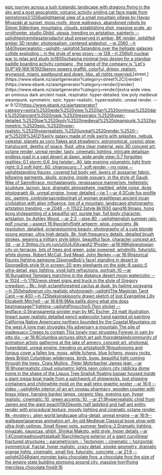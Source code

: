 [epic journey across a lush Icelandic landscape with dragons flying in the sky and a post apocalyptic volcanic activity ](https://www.ebank.nz/aiartgenerator?category=epic%2520journey%2520across%2520a%2520lush%2520Icelandic%2520landscape%2520with%2520dragons%2520flying%2520in%2520the%2520sky%2520and%2520a%2520post%2520apocalyptic%2520volcanic%2520activity%2520)[smiling cat face made from gemstones](https://www.ebank.nz/aiartgenerator?category=smiling%2520cat%2520face%2520made%2520from%2520gemstones)[3:1](https://www.ebank.nz/aiartgenerator?category=3%3A1)[256](https://www.ebank.nz/aiartgenerator?category=256)[uplight](https://www.ebank.nz/aiartgenerator?category=uplight)[aerial view of a small mountain village by Hayao Miyazaki at sunset, moss roofs, stone walkways, abandoned robots by Simon Stålenhag, mountains, clouds, establishing shot, massive scale, an ornithopter, studio Ghibli, utopia, trending on artstation, painterly --uplight](https://www.ebank.nz/aiartgenerator?category=aerial%2520view%2520of%2520a%2520small%2520mountain%2520village%2520by%2520Hayao%2520Miyazaki%2520at%2520sunset%2C%2520moss%2520roofs%2C%2520stone%2520walkways%2C%2520abandoned%2520robots%2520by%2520Simon%2520St%C3%A5lenhag%2C%2520mountains%2C%2520clouds%2C%2520establishing%2520shot%2C%2520massive%2520scale%2C%2520an%2520ornithopter%2C%2520studio%2520Ghibli%2C%2520utopia%2C%2520trending%2520on%2520artstation%2C%2520painterly%2520--uplight)[extremities](https://www.ebank.nz/aiartgenerator?category=extremities)[pterodactyl skull preserved in amber, 8K render, solidifed amber 3D render, photorealism, centered wideshot, --w 2560 --h 1440](https://www.ebank.nz/aiartgenerator?category=pterodactyl%2520skull%2520preserved%2520in%2520amber%2C%25208K%2520render%2C%2520solidifed%2520amber%25203D%2520render%2C%2520photorealism%2C%2520centered%2520wideshot%2C%2520--w%25202560%2520--h%25201440)[hyperrealistic](https://www.ebank.nz/aiartgenerator?category=hyperrealistic)[--uplight](https://www.ebank.nz/aiartgenerator?category=--uplight)[--uplight](https://www.ebank.nz/aiartgenerator?category=--uplight)[4:5](https://www.ebank.nz/aiartgenerator?category=4%3A5)[standing over the hellgate galaxies collide exploding :: in the style of ergo proxy --w 128 --h 256](https://www.ebank.nz/aiartgenerator?category=standing%2520over%2520the%2520hellgate%2520galaxies%2520collide%2520exploding%2520%3A%3A%2520in%2520the%2520style%2520of%2520ergo%2520proxy%2520--w%2520128%2520--h%2520256)[lofi nuclear war to relax and study to](https://www.ebank.nz/aiartgenerator?category=lofi%2520nuclear%2520war%2520to%2520relax%2520and%2520study%2520to)[1800s](https://www.ebank.nz/aiartgenerator?category=1800s)[chasm](https://www.ebank.nz/aiartgenerator?category=chasm)[a minimal logo design for a standup paddle boarding activity company , the name of the company is "Let's SUP"](https://www.ebank.nz/aiartgenerator?category=a%2520minimal%2520logo%2520design%2520for%2520a%2520standup%2520paddle%2520boarding%2520activity%2520company%2520%2C%2520the%2520name%2520of%2520the%2520company%2520is%2520%22Let%27s%2520SUP%22)[4](https://www.ebank.nz/aiartgenerator?category=4)[9:16](https://www.ebank.nz/aiartgenerator?category=9%3A16)[9:16](https://www.ebank.nz/aiartgenerator?category=9%3A16)[](https://www.ebank.nz/aiartgenerator?category=)[1920](https://www.ebank.nz/aiartgenerator?category=1920)[kenny powers graffiti. colorful, drippy, realism. wynwood, miami. eastbound and down. hbo. all rights reserved.](https://www.ebank.nz/aiartgenerator?category=kenny%2520powers%2520graffiti.%2520colorful%2C%2520drippy%2C%2520realism.%2520wynwood%2C%2520miami.%2520eastbound%2520and%2520down.%2520hbo.%2520all%2520rights%2520reserved.)[street,](https://www.ebank.nz/aiartgenerator?category=street%2C)[render](https://www.ebank.nz/aiartgenerator?category=render)[render](https://www.ebank.nz/aiartgenerator?category=render)[extra wide view. an ominous dark ancient mask. respirator. hyper-detailed. low poly medieval steampunk. symmetric. epic. hyper-realistic. hyperrealistic. unreal render. --ar 9:12](https://www.ebank.nz/aiartgenerator?category=extra%2520wide%2520view.%2520an%2520ominous%2520dark%2520ancient%2520mask.%2520respirator.%2520hyper-detailed.%2520low%2520poly%2520medieval%2520steampunk.%2520symmetric.%2520epic.%2520hyper-realistic.%2520hyperrealistic.%2520unreal%2520render.%2520--ar%25209%3A12)[Swirly galaxy made of milk swirls with splashes, nebula, celestial, planets as corn flakes and strawberry, astronomical, cosmic glow, translucent, depths of space, fluid, ultra clear material, epic,3D concept art, octane render, unreal render, tasty, cinematic lighting, intricate details](https://www.ebank.nz/aiartgenerator?category=Swirly%2520galaxy%2520made%2520of%2520milk%2520swirls%2520with%2520splashes%2C%2520nebula%2C%2520celestial%2C%2520planets%2520as%2520corn%2520flakes%2520and%2520strawberry%2C%2520astronomical%2C%2520cosmic%2520glow%2C%2520translucent%2C%2520depths%2520of%2520space%2C%2520fluid%2C%2520ultra%2520clear%2520material%2C%2520epic%2C3D%2520concept%2520art%2C%2520octane%2520render%2C%2520unreal%2520render%2C%2520tasty%2C%2520cinematic%2520lighting%2C%2520intricate%2520details)[an endless road in a vast desert at dawn, wide angle view::0.7 forgotten realities::0.1 storm::0.6, big twister::.40, late evening volumetric light from right::0.3 soft light::.60, chiaroscuro::.7, soft render --no noise  --uplight](https://www.ebank.nz/aiartgenerator?category=an%2520endless%2520road%2520in%2520a%2520vast%2520desert%2520at%2520dawn%2C%2520wide%2520angle%2520view%3A%3A0.7%2520forgotten%2520realities%3A%3A0.1%2520storm%3A%3A0.6%2C%2520big%2520twister%3A%3A.40%2C%2520late%2520evening%2520volumetric%2520light%2520from%2520right%3A%3A0.3%2520soft%2520light%3A%3A.60%2C%2520chiaroscuro%3A%3A.7%2C%2520soft%2520render%2520--no%2520noise%2520%2520--uplight)[standing figures, covered full body veil, layers of gossamer fabric, billowing garments, skulls, praying, inside ossuary, in the style of Gaudi, Nike of Samothrace, michaelangelo, renaissance mannerism, hellenistic sculpture, lacoon, lace, dramatic atmosphere, marbled, white noise, dogs photograph 4k, unreal engine, hyper detailed —iw 1 —ar 4:3](https://www.ebank.nz/aiartgenerator?category=standing%2520figures%2C%2520covered%2520full%2520body%2520veil%2C%2520layers%2520of%2520gossamer%2520fabric%2C%2520billowing%2520garments%2C%2520skulls%2C%2520praying%2C%2520inside%2520ossuary%2C%2520in%2520the%2520style%2520of%2520Gaudi%2C%2520Nike%2520of%2520Samothrace%2C%2520michaelangelo%2C%2520renaissance%2520mannerism%2C%2520hellenistic%2520sculpture%2C%2520lacoon%2C%2520lace%2C%2520dramatic%2520atmosphere%2C%2520marbled%2C%2520white%2520noise%2C%2520dogs%2520photograph%25204k%2C%2520unreal%2520engine%2C%2520hyper%2520detailed%2520%E2%80%94iw%25201%2520%E2%80%94ar%25204%3A3)[Cute fox profile pic, gaming, controler](https://www.ebank.nz/aiartgenerator?category=Cute%2520fox%2520profile%2520pic%2C%2520gaming%2C%2520controler)[sacred](https://www.ebank.nz/aiartgenerator?category=sacred)[portrait of woman graphlex](https://www.ebank.nz/aiartgenerator?category=portrait%2520of%2520woman%2520graphlex)[an ancient incan civilization with alien influence, top of a mountain, landscape photography, artstation trending  --w 2048 --h 1152](https://www.ebank.nz/aiartgenerator?category=an%2520ancient%2520incan%2520civilization%2520with%2520alien%2520influence%2C%2520top%2520of%2520a%2520mountain%2C%2520landscape%2520photography%2C%2520artstation%2520trending%2520%2520--w%25202048%2520--h%25201152)[2:3](https://www.ebank.nz/aiartgenerator?category=2%3A3)[style,8k](https://www.ebank.nz/aiartgenerator?category=style%2C8k)[1930 gang](https://www.ebank.nz/aiartgenerator?category=1930%2520gang)[16:9](https://www.ebank.nz/aiartgenerator?category=16%3A9)[maps,  hong kong,](https://www.ebank.nz/aiartgenerator?category=maps%2C%2520%2520hong%2520kong%2C)[style](https://www.ebank.nz/aiartgenerator?category=style)[painting of a beautiful girl, purple hair, full body character, artstation, by Ashley Wood. --ar 2:3 --stop 80 --uplight](https://www.ebank.nz/aiartgenerator?category=painting%2520of%2520a%2520beautiful%2520girl%2C%2520purple%2520hair%2C%2520full%2520body%2520character%2C%2520artstation%2C%2520by%2520Ashley%2520Wood.%2520--ar%25202%3A3%2520--stop%252080%2520--uplight)[english summer rain, golf course --aspect 16:9](https://www.ebank.nz/aiartgenerator?category=english%2520summer%2520rain%2C%2520golf%2520course%2520--aspect%252016%3A9)[society](https://www.ebank.nz/aiartgenerator?category=society)[flight artgerm, wlop, cgsociety, 8k resolution, detailed, octane](https://www.ebank.nz/aiartgenerator?category=flight%2520artgerm%2C%2520wlop%2C%2520cgsociety%2C%25208k%2520resolution%2C%2520detailed%2C%2520octane)[stunning beauty, photography of a cute blonde young woman, ultra high details, 8k, high frequency details, detailed brush strokes, wearing a military style bikini, beautiful face, character concept art, 3d, --ar 2:3](https://www.ebank.nz/aiartgenerator?category=stunning%2520beauty%2C%2520photography%2520of%2520a%2520cute%2520blonde%2520young%2520woman%2C%2520ultra%2520high%2520details%2C%25208k%2C%2520high%2520frequency%2520details%2C%2520detailed%2520brush%2520strokes%2C%2520wearing%2520a%2520military%2520style%2520bikini%2C%2520beautiful%2520face%2C%2520character%2520concept%2520art%2C%25203d%2C%2520--ar%25202%3A3)[<https://s.mj.run/uGU4JGkvapA>](https://www.ebank.nz/aiartgenerator?category=%3Chttps%3A//s.mj.run/uGU4JGkvapA%3E)[2:1](https://www.ebank.nz/aiartgenerator?category=2%3A1)[Poster--ar16:9](https://www.ebank.nz/aiartgenerator?category=Poster--ar16%3A9)[8K](https://www.ebank.nz/aiartgenerator?category=8K)[glow](https://www.ebank.nz/aiartgenerator?category=glow)[utopian city on terraces, lots of trees and green, solar powered, windmills, futuristic, white domes, Robert McCall, Syd Mead, John Berkey —ar 16:9](https://www.ebank.nz/aiartgenerator?category=utopian%2520city%2520on%2520terraces%2C%2520lots%2520of%2520trees%2520and%2520green%2C%2520solar%2520powered%2C%2520windmills%2C%2520futuristic%2C%2520white%2520domes%2C%2520Robert%2520McCall%2C%2520Syd%2520Mead%2C%2520John%2520Berkey%2520%E2%80%94ar%252016%3A9)[historical figures fighting game](https://www.ebank.nz/aiartgenerator?category=historical%2520figures%2520fighting%2520game)[one [SpongeBob's face] standing in desert in SpongeBob style fit in screen::20 grey elephants on the side::8 oasis::5 ultra-detail, epic lighting, vivid light refractions, portrait::10 —ar 16:9](https://www.ebank.nz/aiartgenerator?category=one%2520%5BSpongeBob%27s%2520face%5D%2520standing%2520in%2520desert%2520in%2520SpongeBob%2520style%2520fit%2520in%2520screen%3A%3A20%2520grey%2520elephants%2520on%2520the%2520side%3A%3A8%2520oasis%3A%3A5%2520ultra-detail%2C%2520epic%2520lighting%2C%2520vivid%2520light%2520refractions%2C%2520portrait%3A%3A10%2520%E2%80%94ar%252016%3A9)[urua](https://www.ebank.nz/aiartgenerator?category=urua)[tired Templars marching in the distance desert  moon watercolor --w 1024 --h 1792](https://www.ebank.nz/aiartgenerator?category=tired%2520Templars%2520marching%2520in%2520the%2520distance%2520desert%2520%2520moon%2520watercolor%2520--w%25201024%2520--h%25201792)[neon street signs and truck in the style of Gregory crewdson :: 8k:: high octane](https://www.ebank.nz/aiartgenerator?category=neon%2520street%2520signs%2520and%2520truck%2520in%2520the%2520style%2520of%2520Gregory%2520crewdson%2520%3A%3A%25208k%3A%3A%2520high%2520octane)[forest](https://www.ebank.nz/aiartgenerator?category=forest)[red cactus at dusk, by hajime sorayama —h 350](https://www.ebank.nz/aiartgenerator?category=red%2520cactus%2520at%2520dusk%2C%2520by%2520hajime%2520sorayama%2520%E2%80%94h%2520350)[shadowrun city realistic photograph](https://www.ebank.nz/aiartgenerator?category=shadowrun%2520city%2520realistic%2520photograph)[--uplight](https://www.ebank.nz/aiartgenerator?category=--uplight)[The Magician Tarot Card —w 400 —h 725](https://www.ebank.nz/aiartgenerator?category=The%2520Magician%2520Tarot%2520Card%2520%E2%80%94w%2520400%2520%E2%80%94h%2520725)[beksinski](https://www.ebank.nz/aiartgenerator?category=beksinski)[poorly drawn sketch of lost Evangeline Lilly Elizabeth Mitchell --ar 16:8](https://www.ebank.nz/aiartgenerator?category=poorly%2520drawn%2520sketch%2520of%2520lost%2520Evangeline%2520Lilly%2520Elizabeth%2520Mitchell%2520--ar%252016%3A8)[16:9](https://www.ebank.nz/aiartgenerator?category=16%3A9)[Mia kalifa doing what she does best](https://www.ebank.nz/aiartgenerator?category=Mia%2520kalifa%2520doing%2520what%2520she%2520does%2520best)[massage?"](https://www.ebank.nz/aiartgenerator?category=massage%3F%22)[](https://www.ebank.nz/aiartgenerator?category=)[lighting](https://www.ebank.nz/aiartgenerator?category=lighting)[--uplight](https://www.ebank.nz/aiartgenerator?category=--uplight)[Pinocchio](https://www.ebank.nz/aiartgenerator?category=Pinocchio)[5:7](https://www.ebank.nz/aiartgenerator?category=5%3A7)[lion sticker --test](https://www.ebank.nz/aiartgenerator?category=lion%2520sticker%2520--test)[face::0.5](https://www.ebank.nz/aiartgenerator?category=face%3A%3A0.5)[transparent](https://www.ebank.nz/aiartgenerator?category=transparent)[a sinister man by MC Escher, 2d matt illustration, lineart super realistic detailed pencil watercolor hand painted oil painting California Native Americans northern bounded by the Coastal Mountains on the west A lone man struggles His adversary a mountain The pile of inadequacy Creeps to contain This lonely man struggles Forever in vain by otto dix --ar 16:8](https://www.ebank.nz/aiartgenerator?category=a%2520sinister%2520man%2520by%2520MC%2520Escher%2C%25202d%2520matt%2520illustration%2C%2520lineart%2520super%2520realistic%2520detailed%2520pencil%2520watercolor%2520hand%2520painted%2520oil%2520painting%2520California%2520Native%2520Americans%2520northern%2520bounded%2520by%2520the%2520Coastal%2520Mountains%2520on%2520the%2520west%2520A%2520lone%2520man%2520struggles%2520His%2520adversary%2520a%2520mountain%2520The%2520pile%2520of%2520inadequacy%2520Creeps%2520to%2520contain%2520This%2520lonely%2520man%2520struggles%2520Forever%2520in%2520vain%2520by%2520otto%2520dix%2520--ar%252016%3A8)[Columbia pictures glitch art ash thorp](https://www.ebank.nz/aiartgenerator?category=Columbia%2520pictures%2520glitch%2520art%2520ash%2520thorp)[detailed](https://www.ebank.nz/aiartgenerator?category=detailed)[community of animation artists gathering at the lake of annecy. concept art. photoreal. hyperdetail. unreal engine. trending on artstation](https://www.ebank.nz/aiartgenerator?category=community%2520of%2520animation%2520artists%2520gathering%2520at%2520the%2520lake%2520of%2520annecy.%2520concept%2520art.%2520photoreal.%2520hyperdetail.%2520unreal%2520engine.%2520trending%2520on%2520artstation)[9:16](https://www.ebank.nz/aiartgenerator?category=9%3A16)[mushrooms and fungus cover a fallen log, moss, white lichens,  blue lichens,  mossy rocks, deep British Columbian wilderness, birds, bugs, beautiful light coming through the trees, Craig Mullins  , Peter Mohrbacher  James jean,  --ar 16:9](https://www.ebank.nz/aiartgenerator?category=mushrooms%2520and%2520fungus%2520cover%2520a%2520fallen%2520log%2C%2520moss%2C%2520white%2520lichens%2C%2520%2520blue%2520lichens%2C%2520%2520mossy%2520rocks%2C%2520deep%2520British%2520Columbian%2520wilderness%2C%2520birds%2C%2520bugs%2C%2520beautiful%2520light%2520coming%2520through%2520the%2520trees%2C%2520Craig%2520Mullins%2520%2520%2C%2520Peter%2520Mohrbacher%2520%2520James%2520jean%2C%2520%2520--ar%252016%3A9)[hyperrealistic cloud volumetric lights neon colors city riddick](https://www.ebank.nz/aiartgenerator?category=hyperrealistic%2520cloud%2520volumetric%2520lights%2520neon%2520colors%2520city%2520riddick)[a dome home in the shape of the Liguus Tree Snails](https://www.ebank.nz/aiartgenerator?category=a%2520dome%2520home%2520in%2520the%2520shape%2520of%2520the%2520Liguus%2520Tree%2520Snails)[A floating bazaar housed inside a giant mega-boat made from a patchwork of shipwrecks, lost shipping containers and chitin](https://www.ebank.nz/aiartgenerator?category=A%2520floating%2520bazaar%2520housed%2520inside%2520a%2520giant%2520mega-boat%2520made%2520from%2520a%2520patchwork%2520of%2520shipwrecks%2C%2520lost%2520shipping%2520containers%2520and%2520chitin)[white mold on the wall retro graphic poster --ar 16:9 --video --uplight](https://www.ebank.nz/aiartgenerator?category=white%2520mold%2520on%2520the%2520wall%2520retro%2520graphic%2520poster%2520--ar%252016%3A9%2520--video%2520--uplight)[An interior of an art noveau pharmacy, wooden counter with brass inlays, hanging banker lamps, ceramic tiles, evening sun, hyper realistic, cinematic::10, green accents::10, --ar 21:9](https://www.ebank.nz/aiartgenerator?category=An%2520interior%2520of%2520an%2520art%2520noveau%2520pharmacy%2C%2520wooden%2520counter%2520with%2520brass%2520inlays%2C%2520hanging%2520banker%2520lamps%2C%2520ceramic%2520tiles%2C%2520evening%2520sun%2C%2520hyper%2520realistic%2C%2520cinematic%3A%3A10%2C%2520green%2520accents%3A%3A10%2C%2520--ar%252021%3A9)[hyperrealistic child from James and the giant peach](https://www.ebank.nz/aiartgenerator?category=hyperrealistic%2520child%2520from%2520James%2520and%2520the%2520giant%2520peach)[1](https://www.ebank.nz/aiartgenerator?category=1)[1920](https://www.ebank.nz/aiartgenerator?category=1920)[exotic,](https://www.ebank.nz/aiartgenerator?category=exotic%2C)[half ladybird and half ant entity, render with procedural texture, moody lighting and cinenatic octane render, 8k -](https://www.ebank.nz/aiartgenerator?category=half%2520ladybird%2520and%2520half%2520ant%2520entity%2C%2520render%2520with%2520procedural%2520texture%2C%2520moody%2520lighting%2520and%2520cinenatic%2520octane%2520render%2C%25208k%2520-)[mystery」](https://www.ebank.nz/aiartgenerator?category=mystery%E3%80%8D)[alien world landscape ultra-detail, unreal engine --ar 16:9](https://www.ebank.nz/aiartgenerator?category=alien%2520world%2520landscape%2520ultra-detail%2C%2520unreal%2520engine%2520--ar%252016%3A9)[--wallpaper](https://www.ebank.nz/aiartgenerator?category=--wallpaper)[japanese animation art, An old Medieval Classical book shop with ultra-high ceilings, Small flower pots, summer feeling::2 Dramatic lighting, miyazaki, nausicaa, ghibli, Shinkai Makoto, wild style, hyper details --ar 1:4](https://www.ebank.nz/aiartgenerator?category=japanese%2520animation%2520art%2C%2520An%2520old%2520Medieval%2520Classical%2520book%2520shop%2520with%2520ultra-high%2520ceilings%2C%2520Small%2520flower%2520pots%2C%2520summer%2520feeling%3A%3A2%2520Dramatic%2520lighting%2C%2520miyazaki%2C%2520nausicaa%2C%2520ghibli%2C%2520Shinkai%2520Makoto%2C%2520wild%2520style%2C%2520hyper%2520details%2520--ar%25201%3A4)[Constreadnoughtstalka](https://www.ebank.nz/aiartgenerator?category=Constreadnoughtstalka)[9:16](https://www.ebank.nz/aiartgenerator?category=9%3A16)[architecture exterior of a giant curvilinear fractured structures :: parametricism :: Tectonism  :: cinematic :: horizontal, symmetrical, fractal, hyper realistic, crazy detail, smoke geometry, dramatic orange lights, cinematic, small fog, futuristic, concrete --ar 21:9 --uplight](https://www.ebank.nz/aiartgenerator?category=architecture%2520exterior%2520of%2520a%2520giant%2520curvilinear%2520fractured%2520structures%2520%3A%3A%2520parametricism%2520%3A%3A%2520Tectonism%2520%2520%3A%3A%2520cinematic%2520%3A%3A%2520horizontal%2C%2520symmetrical%2C%2520fractal%2C%2520hyper%2520realistic%2C%2520crazy%2520detail%2C%2520smoke%2520geometry%2C%2520dramatic%2520orange%2520lights%2C%2520cinematic%2C%2520small%2520fog%2C%2520futuristic%2C%2520concrete%2520--ar%252021%3A9%2520--uplight)[2048](https://www.ebank.nz/aiartgenerator?category=2048)[giant monster kaiju chocolate frog, a chocolate frog the size of the empire state building stomping around city, massive horrifiying merciless chocolate frog](https://www.ebank.nz/aiartgenerator?category=giant%2520monster%2520kaiju%2520chocolate%2520frog%2C%2520a%2520chocolate%2520frog%2520the%2520size%2520of%2520the%2520empire%2520state%2520building%2520stomping%2520around%2520city%2C%2520massive%2520horrifiying%2520merciless%2520chocolate%2520frog)[9:16](https://www.ebank.nz/aiartgenerator?category=9%3A16)